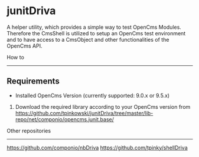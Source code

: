 junitDriva
=======
A helper utility, which provides a simple way to test OpenCms Modules.
Therefore the CmsShell is utilized to setup an OpenCms test environment and to have access to a CmsObject and other functionalities of the OpenCms API.

How to
_______
## Requirements ##
* Installed OpenCms Version (currently supported: 9.0.x or 9.5.x)

1. Download the required library according to your OpenCms version from https://github.com/tpinkowski/junitDriva/tree/master/lib-repo/net/componio/opencms.junit.base/


Other repositories
_______
https://github.com/componio/nbDriva 
https://github.com/tpinky/shellDriva
